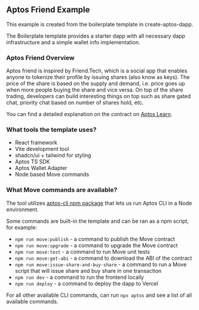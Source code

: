 ## Aptos Friend Example

This example is created from the boilerplate template in create-aptos-dapp.

The Boilerplate template provides a starter dapp with all necessary dapp infrastructure and a simple wallet info implementation.

### Aptos Friend Overview

Aptos friend is inspired by Friend.Tech, which is a social app that enables anyone to tokenize their profile by issuing shares (also know as keys). The price of the share is based on the supply and demand, i.e. price goes up when more people buying the share and vice versa. On top of the share trading, developers can build interesting things on top such as share gated chat, priority chat based on number of shares hold, etc.

You can find a detailed explanation on the contract on [Aptos Learn](https://learn.aptoslabs.com/en/tutorial/solana-to-aptos-guide/move-friend/demo?workshop=solana-to-aptos).

### What tools the template uses?

- React framework
- Vite development tool
- shadcn/ui + tailwind for styling
- Aptos TS SDK
- Aptos Wallet Adapter
- Node based Move commands

### What Move commands are available?

The tool utilizes [aptos-cli npm package](https://github.com/aptos-labs/aptos-cli) that lets us run Aptos CLI in a Node environment.

Some commands are built-in the template and can be ran as a npm script, for example:

- `npm run move:publish` - a command to publish the Move contract
- `npm run move:upgrade` - a command to upgrade the Move contract
- `npm run move:test` - a command to run Move unit tests
- `npm run move:get-abi` - a command to download the ABI of the contract
- `npm run move:issue-share-and-buy-share` - a command to run a Move script that will issue share and buy share in one transaction
- `npm run dev` - a command to run the frontend locally
- `npm run deploy` - a command to deploy the dapp to Vercel

For all other available CLI commands, can run `npx aptos` and see a list of all available commands.
